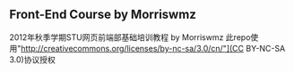 ## Front-End Course by Morriswmz
2012年秋季学期STU网页前端部基础培训教程 by Morriswmz
此repo使用"http://creativecommons.org/licenses/by-nc-sa/3.0/cn/"](CC BY-NC-SA 3.0)协议授权